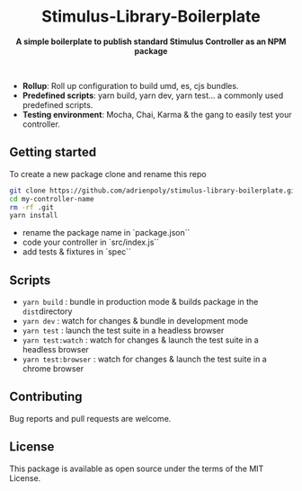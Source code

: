 <h1 align="center">Stimulus-Library-Boilerplate</h1>

<p align="center">
  <b>A simple boilerplate to publish standard Stimulus Controller as an NPM package</b></br>
</p>

<br />

- **Rollup**: Roll up configuration to build umd, es, cjs bundles.
- **Predefined scripts**: yarn build, yarn dev, yarn test... a commonly used predefined scripts.
- **Testing environment**: Mocha, Chai, Karma & the gang to easily test your controller.

## Getting started

To create a new package clone and rename this repo

```bash
git clone https://github.com/adrienpoly/stimulus-library-boilerplate.git my-controller-name
cd my-controller-name
rm -rf .git
yarn install
```

- rename the package name in `package.json``
- code your controller in `src/index.js``
- add tests & fixtures in `spec``

## Scripts

- `yarn build` : bundle in production mode & builds package in the `dist`directory
- `yarn dev` : watch for changes & bundle in development mode
- `yarn test` : launch the test suite in a headless browser
- `yarn test:watch` : watch for changes & launch the test suite in a headless browser
- `yarn test:browser` : watch for changes & launch the test suite in a chrome browser

## Contributing

Bug reports and pull requests are welcome.

## License

This package is available as open source under the terms of the MIT License.
